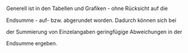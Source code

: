 Generell ist in den Tabellen und Graﬁken - ohne Rücksicht auf die

Endsumme - auf- bzw. abgerundet worden. Dadurch können sich bei

der Summierung von Einzelangaben geringfügige Abweichungen in der

Endsumme ergeben.
